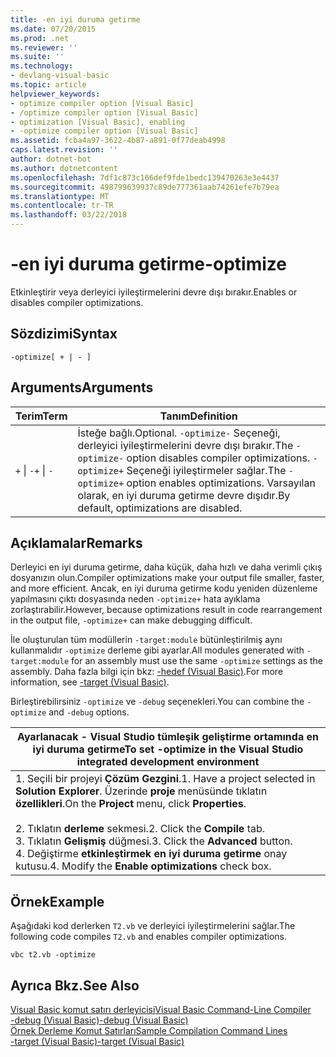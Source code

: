 ```yaml
---
title: -en iyi duruma getirme
ms.date: 07/20/2015
ms.prod: .net
ms.reviewer: ''
ms.suite: ''
ms.technology:
- devlang-visual-basic
ms.topic: article
helpviewer_keywords:
- optimize compiler option [Visual Basic]
- /optimize compiler option [Visual Basic]
- optimization [Visual Basic], enabling
- -optimize compiler option [Visual Basic]
ms.assetid: fcba4a97-3622-4b87-a891-0f77deab4998
caps.latest.revision: ''
author: dotnet-bot
ms.author: dotnetcontent
ms.openlocfilehash: 7df1c873c166def9fde1bedc139470263e3e4437
ms.sourcegitcommit: 498799639937c89de777361aab74261efe7b79ea
ms.translationtype: MT
ms.contentlocale: tr-TR
ms.lasthandoff: 03/22/2018
---
```

# <a name="-optimize"></a><span data-ttu-id="f3e56-102">-en iyi duruma getirme</span><span class="sxs-lookup"><span data-stu-id="f3e56-102">-optimize</span></span>
<span data-ttu-id="f3e56-103">Etkinleştirir veya derleyici iyileştirmelerini devre dışı bırakır.</span><span class="sxs-lookup"><span data-stu-id="f3e56-103">Enables or disables compiler optimizations.</span></span>  
  
## <a name="syntax"></a><span data-ttu-id="f3e56-104">Sözdizimi</span><span class="sxs-lookup"><span data-stu-id="f3e56-104">Syntax</span></span>  
  
```  
-optimize[ + | - ]  
```  
  
## <a name="arguments"></a><span data-ttu-id="f3e56-105">Arguments</span><span class="sxs-lookup"><span data-stu-id="f3e56-105">Arguments</span></span>  
  
|<span data-ttu-id="f3e56-106">Terim</span><span class="sxs-lookup"><span data-stu-id="f3e56-106">Term</span></span>|<span data-ttu-id="f3e56-107">Tanım</span><span class="sxs-lookup"><span data-stu-id="f3e56-107">Definition</span></span>|  
|---|---|  
|<span data-ttu-id="f3e56-108">`+` &#124; `-`</span><span class="sxs-lookup"><span data-stu-id="f3e56-108">`+` &#124; `-`</span></span>|<span data-ttu-id="f3e56-109">İsteğe bağlı.</span><span class="sxs-lookup"><span data-stu-id="f3e56-109">Optional.</span></span> <span data-ttu-id="f3e56-110">`-optimize-` Seçeneği, derleyici iyileştirmelerini devre dışı bırakır.</span><span class="sxs-lookup"><span data-stu-id="f3e56-110">The `-optimize-` option disables compiler optimizations.</span></span> <span data-ttu-id="f3e56-111">`-optimize+` Seçeneği iyileştirmeler sağlar.</span><span class="sxs-lookup"><span data-stu-id="f3e56-111">The `-optimize+` option enables optimizations.</span></span> <span data-ttu-id="f3e56-112">Varsayılan olarak, en iyi duruma getirme devre dışıdır.</span><span class="sxs-lookup"><span data-stu-id="f3e56-112">By default, optimizations are disabled.</span></span>|  
  
## <a name="remarks"></a><span data-ttu-id="f3e56-113">Açıklamalar</span><span class="sxs-lookup"><span data-stu-id="f3e56-113">Remarks</span></span>  
 <span data-ttu-id="f3e56-114">Derleyici en iyi duruma getirme, daha küçük, daha hızlı ve daha verimli çıkış dosyanızın olun.</span><span class="sxs-lookup"><span data-stu-id="f3e56-114">Compiler optimizations make your output file smaller, faster, and more efficient.</span></span> <span data-ttu-id="f3e56-115">Ancak, en iyi duruma getirme kodu yeniden düzenleme yapılmasını çıktı dosyasında neden `-optimize+` hata ayıklama zorlaştırabilir.</span><span class="sxs-lookup"><span data-stu-id="f3e56-115">However, because optimizations result in code rearrangement in the output file, `-optimize+` can make debugging difficult.</span></span>  
  
 <span data-ttu-id="f3e56-116">İle oluşturulan tüm modüllerin `-target:module` bütünleştirilmiş aynı kullanmalıdır `-optimize` derleme gibi ayarlar.</span><span class="sxs-lookup"><span data-stu-id="f3e56-116">All modules generated with `-target:module` for an assembly must use the same `-optimize` settings as the assembly.</span></span> <span data-ttu-id="f3e56-117">Daha fazla bilgi için bkz: [-hedef (Visual Basic)](../../../visual-basic/reference/command-line-compiler/target.md).</span><span class="sxs-lookup"><span data-stu-id="f3e56-117">For more information, see [-target (Visual Basic)](../../../visual-basic/reference/command-line-compiler/target.md).</span></span>  
  
 <span data-ttu-id="f3e56-118">Birleştirebilirsiniz `-optimize` ve `-debug` seçenekleri.</span><span class="sxs-lookup"><span data-stu-id="f3e56-118">You can combine the `-optimize` and `-debug` options.</span></span>  
  
|<span data-ttu-id="f3e56-119">Ayarlanacak - Visual Studio tümleşik geliştirme ortamında en iyi duruma getirme</span><span class="sxs-lookup"><span data-stu-id="f3e56-119">To set -optimize in the Visual Studio integrated development environment</span></span>|  
|---|  
|<span data-ttu-id="f3e56-120">1.  Seçili bir projeyi **Çözüm Gezgini**.</span><span class="sxs-lookup"><span data-stu-id="f3e56-120">1.  Have a project selected in **Solution Explorer**.</span></span> <span data-ttu-id="f3e56-121">Üzerinde **proje** menüsünde tıklatın **özellikleri**.</span><span class="sxs-lookup"><span data-stu-id="f3e56-121">On the **Project** menu, click **Properties**.</span></span><br />     <br /><span data-ttu-id="f3e56-122">2.  Tıklatın **derleme** sekmesi.</span><span class="sxs-lookup"><span data-stu-id="f3e56-122">2.  Click the **Compile** tab.</span></span><br /><span data-ttu-id="f3e56-123">3.  Tıklatın **Gelişmiş** düğmesi.</span><span class="sxs-lookup"><span data-stu-id="f3e56-123">3.  Click the **Advanced** button.</span></span><br /><span data-ttu-id="f3e56-124">4.  Değiştirme **etkinleştirmek en iyi duruma getirme** onay kutusu.</span><span class="sxs-lookup"><span data-stu-id="f3e56-124">4.  Modify the **Enable optimizations** check box.</span></span>|  
  
## <a name="example"></a><span data-ttu-id="f3e56-125">Örnek</span><span class="sxs-lookup"><span data-stu-id="f3e56-125">Example</span></span>  
 <span data-ttu-id="f3e56-126">Aşağıdaki kod derlerken `T2.vb` ve derleyici iyileştirmelerini sağlar.</span><span class="sxs-lookup"><span data-stu-id="f3e56-126">The following code compiles `T2.vb` and enables compiler optimizations.</span></span>  
  
```console
vbc t2.vb -optimize  
```  
  
## <a name="see-also"></a><span data-ttu-id="f3e56-127">Ayrıca Bkz.</span><span class="sxs-lookup"><span data-stu-id="f3e56-127">See Also</span></span>  
 [<span data-ttu-id="f3e56-128">Visual Basic komut satırı derleyicisi</span><span class="sxs-lookup"><span data-stu-id="f3e56-128">Visual Basic Command-Line Compiler</span></span>](../../../visual-basic/reference/command-line-compiler/index.md)  
 [<span data-ttu-id="f3e56-129">-debug (Visual Basic)</span><span class="sxs-lookup"><span data-stu-id="f3e56-129">-debug (Visual Basic)</span></span>](../../../visual-basic/reference/command-line-compiler/debug.md)  
 [<span data-ttu-id="f3e56-130">Örnek Derleme Komut Satırları</span><span class="sxs-lookup"><span data-stu-id="f3e56-130">Sample Compilation Command Lines</span></span>](../../../visual-basic/reference/command-line-compiler/sample-compilation-command-lines.md)  
 [<span data-ttu-id="f3e56-131">-target (Visual Basic)</span><span class="sxs-lookup"><span data-stu-id="f3e56-131">-target (Visual Basic)</span></span>](../../../visual-basic/reference/command-line-compiler/target.md)
